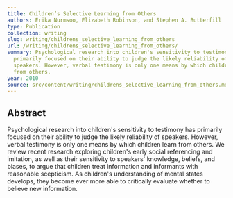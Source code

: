 ```yaml
---
title: Children’s Selective Learning from Others
authors: Erika Nurmsoo, Elizabeth Robinson, and Stephen A. Butterfill
type: Publication
collection: writing
slug: writing/childrens_selective_learning_from_others
url: /writing/childrens_selective_learning_from_others/
summary: Psychological research into children's sensitivity to testimony has
  primarily focused on their ability to judge the likely reliability of
  speakers. However, verbal testimony is only one means by which children learn
  from others.
year: 2010
source: src/content/writing/childrens_selective_learning_from_others.md
---
```


## Abstract

Psychological research into children's sensitivity to testimony has primarily focused on their ability to judge the likely reliability of speakers. However, verbal testimony is only one means by which children learn from others. We review recent research exploring children's early social referencing and imitation, as well as their sensitivity to speakers' knowledge, beliefs, and biases, to argue that children treat information and informants with reasonable scepticism. As children's understanding of mental states develops, they become ever more able to critically evaluate whether to believe new information.
